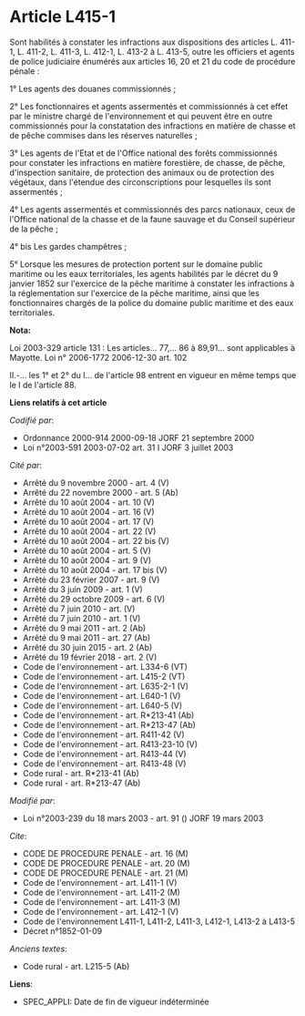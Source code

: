 # Article L415-1

Sont habilités à constater les infractions aux dispositions des articles L. 411-1, L. 411-2, L. 411-3, L. 412-1, L. 413-2 à
L. 413-5, outre les officiers et agents de police judiciaire énumérés aux articles 16, 20 et 21 du code de procédure pénale :

1° Les agents des douanes commissionnés ;

2° Les fonctionnaires et agents assermentés et commissionnés à cet effet par le ministre chargé de l'environnement et qui
peuvent être en outre commissionnés pour la constatation des infractions en matière de chasse et de pêche commises dans les
réserves naturelles ;

3° Les agents de l'Etat et de l'Office national des forêts commissionnés pour constater les infractions en matière
forestière, de chasse, de pêche, d'inspection sanitaire, de protection des animaux ou de protection des végétaux, dans
l'étendue des circonscriptions pour lesquelles ils sont assermentés ;

4° Les agents assermentés et commissionnés des parcs nationaux, ceux de l'Office national de la chasse et de la faune sauvage
et du Conseil supérieur de la pêche ;

4° bis Les gardes champêtres ;

5° Lorsque les mesures de protection portent sur le domaine public maritime ou les eaux territoriales, les agents habilités
par le décret du 9 janvier 1852 sur l'exercice de la pêche maritime à constater les infractions à la réglementation sur
l'exercice de la pêche maritime, ainsi que les fonctionnaires chargés de la police du domaine public maritime et des eaux
territoriales.

**Nota:**

Loi 2003-329 article 131 : Les articles... 77,... 86 à 89,91... sont applicables à Mayotte. Loi n° 2006-1772 2006-12-30 art.
102  

II.-... les 1° et 2° du I... de l'article 98 entrent en vigueur en même temps que le I de l'article 88.

**Liens relatifs à cet article**

_Codifié par_:

  - Ordonnance 2000-914 2000-09-18 JORF 21 septembre 2000
  - Loi n°2003-591 2003-07-02 art. 31 I JORF 3 juillet 2003

_Cité par_:

  - Arrêté du 9 novembre 2000 - art. 4 (V)
  - Arrêté du 22 novembre 2000 - art. 5 (Ab)
  - Arrêté du 10 août 2004 - art. 10 (V)
  - Arrêté du 10 août 2004 - art. 16 (V)
  - Arrêté du 10 août 2004 - art. 17 (V)
  - Arrêté du 10 août 2004 - art. 22 (V)
  - Arrêté du 10 août 2004 - art. 22 bis (V)
  - Arrêté du 10 août 2004 - art. 5 (V)
  - Arrêté du 10 août 2004 - art. 9 (V)
  - Arrêté du 10 août 2004 - art. 17 bis (V)
  - Arrêté du 23 février 2007 - art. 9 (V)
  - Arrêté du 3 juin 2009 - art. 1 (V)
  - Arrêté du 29 octobre 2009 - art. 6 (V)
  - Arrêté du 7 juin 2010 - art. (V)
  - Arrêté du 7 juin 2010 - art. 1 (V)
  - Arrêté du 9 mai 2011 - art. 2 (Ab)
  - Arrêté du 9 mai 2011 - art. 27 (Ab)
  - Arrêté du 30 juin 2015 - art. 2 (Ab)
  - Arrêté du 19 février 2018 - art. 2 (V)
  - Code de l'environnement - art. L334-6 (VT)
  - Code de l'environnement - art. L415-2 (VT)
  - Code de l'environnement - art. L635-2-1 (V)
  - Code de l'environnement - art. L640-1 (V)
  - Code de l'environnement - art. L640-5 (V)
  - Code de l'environnement - art. R*213-41 (Ab)
  - Code de l'environnement - art. R*213-47 (Ab)
  - Code de l'environnement - art. R411-42 (V)
  - Code de l'environnement - art. R413-23-10 (V)
  - Code de l'environnement - art. R413-44 (V)
  - Code de l'environnement - art. R413-48 (V)
  - Code rural - art. R*213-41 (Ab)
  - Code rural - art. R*213-47 (Ab)

_Modifié par_:

  - Loi n°2003-239 du 18 mars 2003 - art. 91 () JORF 19 mars 2003

_Cite_:

  - CODE DE PROCEDURE PENALE - art. 16 (M)
  - CODE DE PROCEDURE PENALE - art. 20 (M)
  - CODE DE PROCEDURE PENALE - art. 21 (M)
  - Code de l'environnement - art. L411-1 (V)
  - Code de l'environnement - art. L411-2 (M)
  - Code de l'environnement - art. L411-3 (M)
  - Code de l'environnement - art. L412-1 (V)
  - Code de l'environnement L411-1, L411-2, L411-3, L412-1, L413-2 à L413-5
  - Décret n°1852-01-09

_Anciens textes_:

  - Code rural - art. L215-5 (Ab)

**Liens**:

  - SPEC_APPLI: Date de fin de vigueur indéterminée

